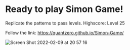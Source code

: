 # Ready to play Simon Game! 
Replicate the patterns to pass levels. 
Highscore: Level 25

Follow the link: https://quantzero.github.io/Simon-Game/



![Screen Shot 2022-02-09 at 20 57 16](https://user-images.githubusercontent.com/94465852/153261232-6c35f654-a696-4554-9836-15dc3e2c6741.png)
